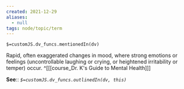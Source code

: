 ```yaml
---
created: 2021-12-29 
aliases:
  - null
tags: node/topic/term
---
```

`$=customJS.dv_funcs.mentionedIn(dv)`

Rapid, often exaggerated changes in mood, where strong emotions or feelings (uncontrollable laughing or crying, or heightened irritability or temper) occur.
 ^[[[course_Dr. K's Guide to Mental Health]]]

**See**::
*`$=customJS.dv_funcs.outlinedIn(dv, this)`*